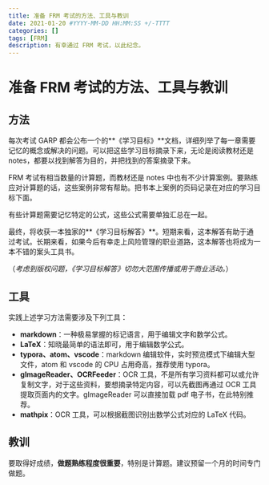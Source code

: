 ```yaml
---
title: 准备 FRM 考试的方法、工具与教训
date: 2021-01-20 #YYYY-MM-DD HH:MM:SS +/-TTTT
categories: []
tags: [FRM]
description: 有幸通过 FRM 考试，以此纪念。
---
```


# 准备 FRM 考试的方法、工具与教训

## 方法

每次考试 GARP 都会公布一个的**《学习目标》**文档，详细列举了每一章需要记忆的概念或解决的问题。可以把这些学习目标摘录下来，无论是阅读教材还是 notes，都要以找到解答为目的，并把找到的答案摘录下来。

FRM 考试有相当数量的计算题，而教材还是 notes 中也有不少计算案例。要熟练应对计算题的话，这些案例非常有帮助。把书本上案例的页码记录在对应的学习目标下面。

有些计算题需要记忆特定的公式，这些公式需要单独汇总在一起。

最终，将收获一本独家的**《学习目标解答》**。短期来看，这本解答有助于通过考试。长期来看，如果今后有幸走上风险管理的职业道路，这本解答也将成为一本不错的案头工具书。

（*考虑到版权问题，《学习目标解答》切勿大范围传播或用于商业活动。*）

## 工具

实践上述学习方法需要涉及下列工具：
* **markdown**：一种极易掌握的标记语言，用于编辑文字和数学公式。
* **LaTeX**：知晓最简单的语法即可，用于编辑数学公式。
* **typora、atom、vscode**：markdown 编辑软件，实时预览模式下编辑大型文件，atom 和 vscode 的 CPU 占用奇高，推荐使用 typora。
* **gImageReader、OCRFeeder**：OCR 工具，不是所有学习资料都可以或允许复制文字，对于这些资料，要想摘录特定内容，可以先截图再通过 OCR 工具提取页面内的文字。gImageReader 可以直接加载 pdf 电子书，在此特别推荐。
* **mathpix**：OCR 工具，可以根据截图识别出数学公式对应的 LaTeX 代码。

## 教训

要取得好成绩，**做题熟练程度很重要**，特别是计算题。建议预留一个月的时间专门做题。
